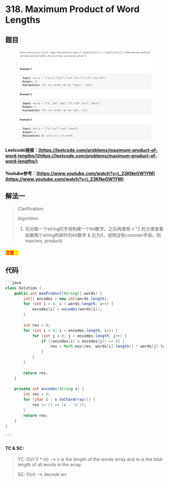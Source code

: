 # 318. Maximum Product of Word Lengths

## 题目

<figure><img src="../../.gitbook/assets/image (1).png" alt=""><figcaption></figcaption></figure>

#### Leetcode链接：[https://leetcode.com/problems/maximum-product-of-word-lengths/](https://leetcode.com/problems/maximum-product-of-word-lengths/)

#### Youtube参考：[https://www.youtube.com/watch?v=\_23KNeGW1YM](https://www.youtube.com/watch?v=\_23KNeGW1YM)

## 解法一

> Clarification:&#x20;
>
> Algorithm:&#x20;
>
> 1. 先对每一个string的字母构建一个bit数字，之后再使用 n ^2 的方便查看如果两个string所邮件的bit数字 & 后为0，说明没有commen字母，则max(res, product)

#### <mark style="color:red;">注意：</mark>

## 代码

````java
```java
class Solution {
    public int maxProduct(String[] words) {
        int[] encodes = new int[words.length];
        for (int i = 0; i < words.length; i++) {
            encodes[i] = encodes(words[i]);
        }

        int res = 0;
        for (int i = 0; i < encodes.length; i++) {
            for (int j = 0; j < encodes.length; j++) {
                if ((encodes[i] & encodes[j]) == 0) {
                    res = Math.max(res, words[i].length() * words[j].length());
                }
            }
        }

        return res;
    }

    private int encodes(String s) {
        int res = 0;
        for (char c : s.toCharArray()) {
            res |= (1 << (c - 'a')); 
        }
        return res;
    }
}

```
````

#### TC & SC:&#x20;

> TC: O(n^2 \* m) --> n is the length of the words array and m is the total length of all words in the array.
>
> SC: O(n) --> decode arr

